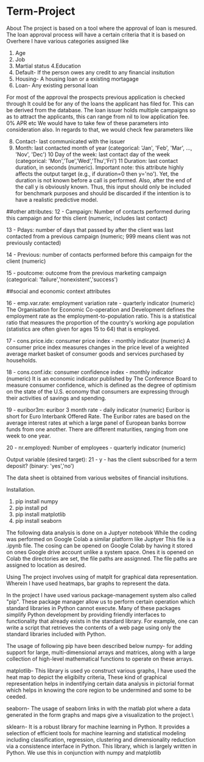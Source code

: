 # Term-Project
About
The project is based on a tool where the approval of loan is mesured. The loan approval process will have a certain criteria that it is based on 
Overhere I have various categories assigned like
1. Age
2. Job
3. Martial status
4.Education
5. Default- If the person owes any credit to any financial insitution
6. Housing- A housing loan or a existing mortagage
7. Loan- Any existing personal loan


For most of the approval the prospects previous application is checked through
It could be for any of the loans the applicant has filed for. This can be derived from the database.
The loan issuer holds multiple campaigns so as to attract the applicants, this can range from nil to low application fee. 0% APR etc
We would have to take few of these parameters into consideration also. 
In regards to that, we would check few parameters like


8. Contact- last communicated with the issuer 
9. Month: last contacted month of year (categorical: 'Jan', 'Feb', 'Mar', ..., 'Nov', 'Dec')
10 Day of the week: last contact day of the week (categorical: 'Mon','Tue','Wed','Thu','Fri')
11 Duration: last contact duration, in seconds (numeric). Important note: this attribute highly affects the output target (e.g., if duration=0 then y='no'). Yet, the duration is not known before a call is performed. Also, after the end of the call y is obviously known. Thus, this input should only be included for benchmark purposes and should be discarded if the intention is to have a realistic predictive model.

##other attributes:
12 - Campaign: Number of contacts performed during this campaign and for this client (numeric, includes last contact)

13 - Pdays: number of days that passed by after the client was last contacted from a previous campaign (numeric; 999 means client was not previously contacted)

14 - Previous: number of contacts performed before this campaign for the client (numeric)

15 - poutcome: outcome from the  previous marketing campaign (categorical: 'failure','nonexistent','success')

##social and economic context attributes

16 - emp.var.rate: employment variation rate - quarterly indicator (numeric)
The Organisation for Economic Co-operation and Development defines the employment rate as the employment-to-population ratio. 
This is a statistical ratio that measures the proportion of the country's working age population (statistics are often given for ages 15 to 64) that is employed.

17 - cons.price.idx: consumer price index - monthly indicator (numeric)
A consumer price index measures changes in the price level of a weighted average market basket of consumer goods and services purchased by households. 

18 - cons.conf.idx: consumer confidence index - monthly indicator (numeric)
It is an economic indicator published by The Conference Board to measure consumer confidence,
which is defined as the degree of optimism on the state of the U.S. economy that consumers are expressing through their activities of savings and spending. 

19 - euribor3m: euribor 3 month rate - daily indicator (numeric)
Euribor is short for Euro Interbank Offered Rate. The Euribor rates are based on the average interest rates at which a large panel of European banks borrow 
funds from one another. There are different maturities, ranging from one week to one year.

20 - nr.employed: Number of employees - quarterly indicator (numeric)

Output variable (desired target):
21 - y - has the client subscribed for a term deposit? (binary: 'yes','no')

The data sheet is obtained from various websites of financial insitutions. 

Installation.
1. pip install numpy
2. pip install pd
3. pip install matplotlib
4. pip install seaborn



The following data analysis is done on a Juptyer notebook
While the coding was performed on Google Colab a similar platform like Juptyer
This file is a .ipynb file.
The cosing can be opened on Google Colab by having it stored on ones Google drive account unlike a system space.
Ones it is opened on Colab the directories are set, the file paths are assignned.
The file paths are assigned to location as desired.

Using 
The project involves using of matplt for graphical data representation.
Wherein I have used heatmaps, bar graphs to represent the data. 

In the project I have used various package-management system also called "pip". 
These package manager allow us to perform certain operation which standard libraries in Python cannot execute.
Many of these packages simplify Python development by providing friendly interfaces to functionality that already exists in the standard library. 
For example, one can write a script that retrieves the contents of a web page using only the standard libraries included with Python.

The usage of following pip have been described below
numpy- for adding support for large, multi-dimensional arrays and matrices, along with a large collection of high-level mathematical functions to operate on these arrays. 

matplotlib- This library is used yo construct various graphs, I have used the heat map to depict the eligibilty criteria, 
These kind of graphical representation helps in indentifying certain data analysis in pictorial format which helps in knowing the core region to be undermined and some to
be ceeded. 

seaborn- The usage of seaborn links in with the matlab plot where a data generated in the form graphs and maps give a visualization to the project.\

sklearn- It is a robust library for machine learning in Python. It provides a selection of efficient tools for machine learning and statistical modeling including classification, regression, clustering and dimensionality reduction via a consistence interface in Python. This library, which is largely written in Python.
We use this in conjunction with numpy and matplotlib












































